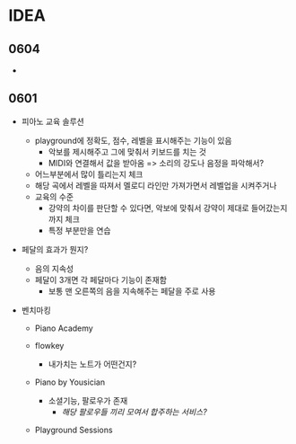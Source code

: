 # IDEA

## 0604

* 

## 0601

* 피아노 교육 솔루션

  * playground에 정확도, 점수, 레벨을 표시해주는 기능이 있음
    * 악보를 제시해주고 그에 맞춰서 키보드를 치는 것
    * MIDI와 연결해서 값을 받아옴 => 소리의 강도나 음정을 파악해서?
  * 어느부분에서 많이 틀리는지 체크
  * 해당 곡에서 레벨을 따져서 멜로디 라인만 가져가면서 레벨업을 시켜주거나
  * 교육의 수준
    * 강약의 차이를 판단할 수 있다면, 악보에 맞춰서 강약이 제대로 들어갔는지까지 체크
    * 특정 부분만을 연습

* 페달의 효과가 뭔지?

  * 음의 지속성
  * 페달이 3개면 각 페달마다 기능이 존재함
    * 보통 맨 오른쪽의 음을 지속해주는 페달을 주로 사용

* 벤치마킹

  * Piano Academy
  * flowkey
    * 내가치는 노트가 어떤건지?
  * Piano by Yousician
    * 소셜기능, 팔로우가 존재
      * *해당 팔로우들 끼리 모여서 합주하는 서비스?*

  * Playground Sessions